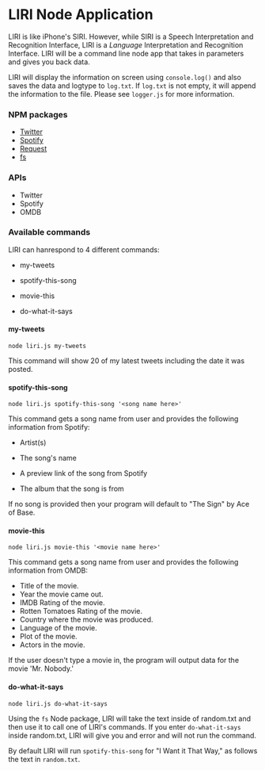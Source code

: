 # LIRI Node Application

LIRI is like iPhone's SIRI. However, while SIRI is a Speech Interpretation and Recognition Interface, LIRI is a _Language_ Interpretation and Recognition Interface. LIRI will be a command line node app that takes in parameters and gives you back data.

LIRI will display the information on screen using `console.log()` and also saves the data and logtype to `log.txt`. If `log.txt` is not empty, it will append the information to the file. Please see `logger.js` for more information.

### NPM packages

* [Twitter](https://www.npmjs.com/package/twitter)
* [Spotify](https://www.npmjs.com/package/node-spotify-api)
* [Request](https://www.npmjs.com/package/request)
* [fs](https://nodejs.org/api/fs.html)

### APIs

* Twitter
* Spotify
* OMDB

### Available commands

LIRI can hanrespond to 4 different commands:

* my-tweets

* spotify-this-song

* movie-this

* do-what-it-says

#### my-tweets

`node liri.js my-tweets`

This command will show 20 of my latest tweets including the date it was posted.

#### spotify-this-song

`node liri.js spotify-this-song '<song name here>'`

This command gets a song name from user and provides the following information from Spotify:

* Artist(s)

* The song's name

* A preview link of the song from Spotify

* The album that the song is from

If no song is provided then your program will default to "The Sign" by Ace of Base.

#### movie-this

`node liri.js movie-this '<movie name here>'`

This command gets a song name from user and provides the following information from OMDB:

* Title of the movie.
* Year the movie came out.
* IMDB Rating of the movie.
* Rotten Tomatoes Rating of the movie.
* Country where the movie was produced.
* Language of the movie.
* Plot of the movie.
* Actors in the movie.

If the user doesn't type a movie in, the program will output data for the movie 'Mr. Nobody.'

#### do-what-it-says

`node liri.js do-what-it-says`

Using the `fs` Node package, LIRI will take the text inside of random.txt and then use it to call one of LIRI's commands. If you enter `do-what-it-says` inside random.txt, LIRI will give you and error and will not run the command.

By default LIRI will run `spotify-this-song` for "I Want it That Way," as follows the text in `random.txt`.